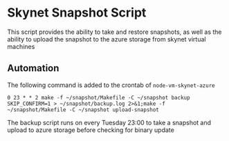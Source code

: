# Skynet Snapshot Script 

This script provides the ability to take and restore snapshots, as well as the ability to upload the snapshot to the azure storage from skynet virtual machines

## Automation

The following command is added to the crontab of `node-vm-skynet-azure`

```
0 23 * * 2 make -f ~/snapshot/Makefile -C ~/snapshot backup SKIP_CONFIRM=1 > ~/snapshot/backup.log 2>&1;make -f ~/snapshot/Makefile -C ~/snapshot upload-snapshot
```

The backup script runs on every Tuesday 23:00 to take a snapshot and upload to azure storage before checking for binary update 